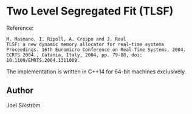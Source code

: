 # Two Level Segregated Fit (TLSF)

Reference:
```
M. Masmano, I. Ripoll, A. Crespo and J. Real
TLSF: a new dynamic memory allocator for real-time systems
Proceedings. 16th Euromicro Conference on Real-Time Systems, 2004. ECRTS 2004., Catania, Italy, 2004, pp. 79-88, doi: 10.1109/EMRTS.2004.1311009.
```

The implementation is written in C++14 for 64-bit machines exclusively.

## Author
Joel Sikström
